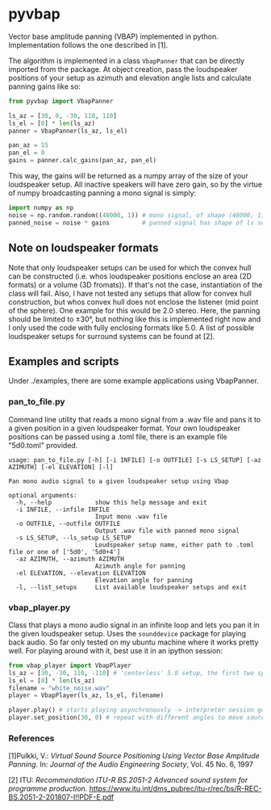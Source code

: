 # pyvbap

Vector base amplitude panning (VBAP) implemented in python. Implementation follows the one described in [1].

The algorithm is implemented in a class `VbapPanner` that can be directly imported from the package.
At object creation, pass the loudspeaker positions of your setup as azimuth and elevation angle lists and calculate panning gains like so:

```python
from pyvbap import VbapPanner

ls_az = [30, 0, -30, 110, 110]
ls_el = [0] * len(ls_az)
panner = VbapPanner(ls_az, ls_el)

pan_az = 15
pan_el = 0
gains = panner.calc_gains(pan_az, pan_el)
```

This way, the gains will be returned as a numpy array of the size of your loudspeaker setup. All inactive speakers will have zero gain, so by the virtue of numpy broadcasting panning a mono signal is simply:

```python
import numpy as np
noise = np.random.random((48000, 1)) # mono signal, of shape (48000, 1)
panned_noise = noise * gains         # panned signal has shape of ls setup, here (48000, 5)
```

## Note on loudspeaker formats

Note that only loudspeaker setups can be used for which the convex hull can be constructed (i.e. whos loudspeaker positions enclose an area (2D formats) or a volume (3D fromats)). If that's not the case, instantiation of the class will fail. Also, I have not tested any setups that allow for convex hull construction, but whos convex hull does not enclose the listener (mid point of the sphere). One example for this would be 2.0 stereo. Here, the panning should be limited to ±30°, but nothing like this is implemented right now and I only used the code with fully enclosing formats like 5.0. A list of possible loudspeaker setups for surround systems can be found at [2].

## Examples and scripts

Under ./examples, there are some example applications using VbapPanner.

### pan_to_file.py

Command line utility that reads a mono signal from a .wav file and pans it to a given position in a given loudspeaker format. Your own loudspeaker positions can be passed using a .toml file, there is an example file "5d0.toml" provided.

```
usage: pan_to_file.py [-h] [-i INFILE] [-o OUTFILE] [-s LS_SETUP] [-az AZIMUTH] [-el ELEVATION] [-l]

Pan mono audio signal to a given loudspeaker setup using Vbap

optional arguments:
  -h, --help            show this help message and exit
  -i INFILE, --infile INFILE
                        Input mono .wav file
  -o OUTFILE, --outfile OUTFILE
                        Output .wav file with panned mono signal
  -s LS_SETUP, --ls_setup LS_SETUP
                        Loudspeaker setup name, either path to .toml file or one of ['5d0', '5d0+4']
  -az AZIMUTH, --azimuth AZIMUTH
                        Azimuth angle for panning
  -el ELEVATION, --elevation ELEVATION
                        Elevation angle for panning
  -l, --list_setups     List available loudspeaker setups and exit
```

### vbap_player.py

Class that plays a mono audio signal in an infinite loop and lets you pan it in the given loudspeaker setup. Uses the `sounddevice` package for playing back audio. So far only tested on my ubuntu machine where it works pretty well. For playing around with it, best use it in an ipython session:

```python
from vbap_player import VbapPlayer
ls_az = [30, -30, 110, -110] # 'centerless' 5.0 setup, the first two speakers are the two speakers from 2.0 stereo
ls_el = [0] * len(ls_az)
filename = "white_noise.wav"
player = VbapPlayer(ls_az, ls_el, filename)

player.play() # starts playing asynchronously -> interpreter session goes on
player.set_position(30, 0) # repeat with different angles to move source
```

### References
[1]Pulkki, V.: _Virtual Sound Source Positioning Using Vector Base Amplitude Panning_. In: _Journal of the Audio Engineering Society_, Vol. 45 No. 6, 1997

[2] ITU: _Recommendation ITU-R BS.2051-2 Advanced sound system for programme production_. https://www.itu.int/dms_pubrec/itu-r/rec/bs/R-REC-BS.2051-2-201807-I!!PDF-E.pdf
